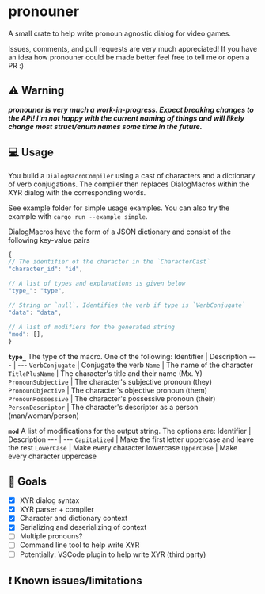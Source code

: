 # pronouner

A small crate to help write pronoun agnostic dialog for video games.

Issues, comments, and pull requests are very much appreciated! If you have an idea how pronouner could be made better feel free to tell me or open a PR :)

## :warning: Warning

***pronouner is very much a work-in-progress. Expect breaking changes to the API! I'm not happy with the current naming of things and will likely change most struct/enum names some time in the future.***

## :computer: Usage

You build a `DialogMacroCompiler` using a cast of characters and a dictionary of verb conjugations. The compiler then replaces DialogMacros within the XYR dialog with the corresponding words.

See example folder for simple usage examples. You can also try the example with `cargo run --example simple`.

DialogMacros have the form of a JSON dictionary and consist of the following key-value pairs

```javascript
{
// The identifier of the character in the `CharacterCast`
"character_id": "id",

// A list of types and explanations is given below
"type_": "type",

// String or `null`. Identifies the verb if type is `VerbConjugate`
"data": "data",

// A list of modifiers for the generated string
"mod": [],
}
```

**`type_`** The type of the macro. One of the following:
Identifier | Description
--- | ---
`VerbConjugate` | Conjugate the verb
`Name` | The name of the character
`TitlePlusName` | The character's title and their name (Mx. Y)
`PronounSubjective` | The character's subjective pronoun (they)
`PronounObjective` | The character's objective pronoun (them)
`PronounPossessive` | The character's possessive pronoun (their)
`PersonDescriptor` | The character's descriptor as a person (man/woman/person)

**`mod`** A list of modifications for the output string. The options are:
Identifier | Description
--- | ---
`Capitalized` | Make the first letter uppercase and leave the rest
`LowerCase` | Make every character lowercase
`UpperCase` | Make every character uppercase

## :checkered_flag: Goals

- [x] XYR dialog syntax
- [x] XYR parser + compiler
- [x] Character and dictionary context
- [x] Serializing and deserializing of context
- [ ] Multiple pronouns?
- [ ] Command line tool to help write XYR
- [ ] Potentially: VSCode plugin to help write XYR (third party)

## :heavy_exclamation_mark: Known issues/limitations
